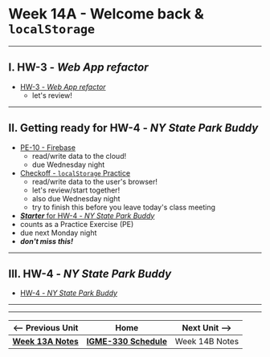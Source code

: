 # Week 14A - Welcome back & `localStorage`

---

## I. HW-3 - *Web App refactor*

- [HW-3 - *Web App refactor*](../hw/hw-3.md)
  - let's review!

---

## II. Getting ready for HW-4 - *NY State Park Buddy*
- [PE-10 - Firebase](../pe/pe-10.md)
  - read/write data to the cloud!
  - due Wednesday night
- [Checkoff - `localStorage` Practice](https://github.com/tonethar/IGME-330-Master/blob/master/notes/localstorage-practice.md)
  - read/write data to the user's browser!
  - let's review/start together!
  - also due Wednesday night
  - try to finish this before you leave today's class meeting
 - [***Starter*** for HW-4 - *NY State Park Buddy*](https://github.com/tonethar/IGME-330-Fall-2023/blob/main/hw/hw-4-starter.md)
  - counts as a Practice Exercise (PE)
  - due next Monday night
  - ***don't miss this!***
   
---

## III. HW-4 - *NY State Park Buddy*
- [HW-4 - *NY State Park Buddy*](../hw/hw-4.md)


---
---

| <-- Previous Unit | Home | Next Unit -->
| --- | --- | --- 
| [**Week 13A Notes**](13A.md)  |  [**IGME-330 Schedule**](../schedule.md) | Week 14B Notes
